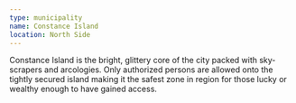 ```yaml
---
type: municipality
name: Constance Island
location: North Side
---
```


Constance Island is the bright, glittery core of the city packed with sky-scrapers and arcologies. Only authorized persons are allowed onto the tightly secured island making it the safest zone in region for those lucky or wealthy enough to have gained access.